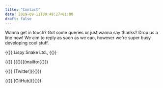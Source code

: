 ```yaml
---
title: "Contact"
date: 2019-09-11T09:49:27+01:00
draft: false
---
```


Wanna get in touch? Got some queries or just wanna say thanks? Drop us a line now!
We aim to reply as soon as we can, however we're super busy developing cool stuff.

{{<fontawesome fas fa-address-card>}} Lispy Snake Ltd., {{<param CompanyAddress>}}


{{<fontawesome fas fa-envelope>}} [{{<param CompanyEmail>}}](mailto:{{<param CompanyEmail>}})

{{<fontawesome fab fa-twitter>}} [Twitter]({{<param SocialTwitter>}})

{{<fontawesome fab fa-github>}} [GitHub]({{<param SocialGithub>}})
